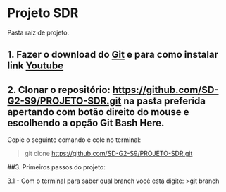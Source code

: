 # Projeto SDR
Pasta raíz de projeto.



## 1. Fazer o download do [Git](https://git-scm.com/download/win) e para como instalar link [Youtube](https://www.youtube.com/watch?v=SOxafinthys&ab_channel=ProfessorJos%C3%A9deAssis)


## 2. Clonar o repositório: https://github.com/SD-G2-S9/PROJETO-SDR.git na pasta preferida apertando com botão direito do mouse e escolhendo a opção **Git Bash Here**.

Copie o seguinte comando e cole no terminal: 
> git clone https://github.com/SD-G2-S9/PROJETO-SDR.git



##3. Primeiros passos do projeto:


3.1 - Com o terminal para saber qual branch você está digite: >git branch
